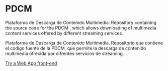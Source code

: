 # PDCM
<p>Plataforma de Descarga de Contenido Multimedia. Repository containing the source code for the PDCM , which allows downloading of multimedia content services offered by different streaming services.</p>
<p>Plataforma de Descarga de Contenido Multimedia. Repositorio que contiene el codigo fuente de la PDCM, que permite la descarga de contenido multimedia ofrecida por difrentes servicios de streaming.</p>
<a href="www.pdcm.es">Try a Web App front-end</a>
